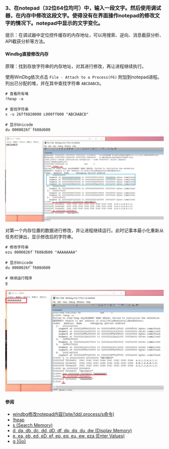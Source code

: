 ### 3、在notepad（32位64位均可）中，输入一段文字。然后使用调试器，在内存中修改这段文字。使得没有在界面操作notepad的修改文字的情况下。notepad中显示的文字变化。

提示：在调试器中定位控件缓存的内存地址，可以用搜索、逆向、消息截获分析、API截获分析等方法。

#### Windbg直接修改内存

原理：找到存放字符串的内存地址，对其进行修改，再让进程继续执行。

使用WinDbg依次点击 `File - Attach to a Process(F6)` 附加到notepad进程。列出已分配的堆，并在其中查找字符串 `ABCDABCD`。

```
# 查看所有堆
!heap -a

# 查找字符串
s -u 26ff6020000 L000ff000 "ABCDABCD"

# 显示Unicode
du 0000026f`f608d600
```

![](attach.jpg)

对第一个内存位置的数据进行修改，并让进程继续运行。此时记事本最小化重新从任务栏弹出，显示修改后的字符串。

```
# 修改字符串
ezu 0000026f`f608d600 "AAAAAAAA"

# 显示Unicode
du 0000026f`f608d600

# 继续运行程序
g
```

![](ezu.jpg)

#### 参阅
- [windbg修改notepad内容(!pte/!dd/.process/s命令)](https://blog.csdn.net/lixiangminghate/article/details/53086667)
- [!heap](https://docs.microsoft.com/en-us/windows-hardware/drivers/debugger/-heap)
- [s (Search Memory)](https://docs.microsoft.com/en-us/windows-hardware/drivers/debugger/s--search-memory-)
- [d, da, db, dc, dd, dD, df, dp, dq, du, dw (Display Memory)](https://docs.microsoft.com/en-us/windows-hardware/drivers/debugger/d--da--db--dc--dd--dd--df--dp--dq--du--dw--dw--dyb--dyd--display-memor)
- [e, ea, eb, ed, eD, ef, ep, eq, eu, ew, eza (Enter Values)](https://docs.microsoft.com/en-us/windows-hardware/drivers/debugger/e--ea--eb--ed--ed--ef--ep--eq--eu--ew--eza--ezu--enter-values-)
- [g (Go)](https://docs.microsoft.com/en-us/windows-hardware/drivers/debugger/g--go-)